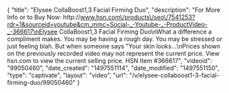 {
    "title": "Elysee CollaBoost1,3 Facial Firming Duo",
    "description": "For More Info or to Buy Now: http:\/\/www.hsn.com\/products\/seo\/7541253?rdr=1&sourceid=youtube&cm_mmc=Social-_-Youtube-_-ProductVideo-_-366617\nElysee CollaBoost1,3 Facial Firming Duo\nWhat a difference a compliment makes. You may be having a rough day. You may be stressed or just feeling blah. But when someone says \"Your skin looks...\nPrices shown on the previously recorded video may not represent the current price.  View hsn.com to view the current selling price. HSN Item #366617",
    "videoid": "99050460",
    "date_created": "1497551114",
    "date_modified": "1497551150",
    "type": "captivate",
    "layout": "video",
    "url": "\/v\/elysee-collaboost1-3-facial-firming-duo\/99050460"
}